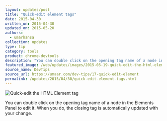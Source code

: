 ```yaml
---
layout: updates/post
title: "Quick-edit element tags"
date: 2015-04-30
written_on: 2015-04-30
updated_on: 2015-05-20
authors:
  - umarhansa
collection: updates
type: tip
category: tools
product: chrome-devtools
description: "You can double click on the opening tag name of a node in the Elements Panel to edit it."
featured_image: /web/updates/images/2015-05-19-quick-edit-the-html-element-tag/quick-edit-element.gif
source_name: DevTips
source_url: https://umaar.com/dev-tips/17-quick-edit-element
permalink: /updates/2015/04/30/quick-edit-element-tags.html
---
```

<img src="/web/updates/images/2015-05-19-quick-edit-the-html-element-tag/quick-edit-element.gif" alt="Quick-edit the HTML Element tag">

You can double click on the opening tag name of a node in the Elements Panel to edit it. When you do, the closing tag is automatically updated with your change.

